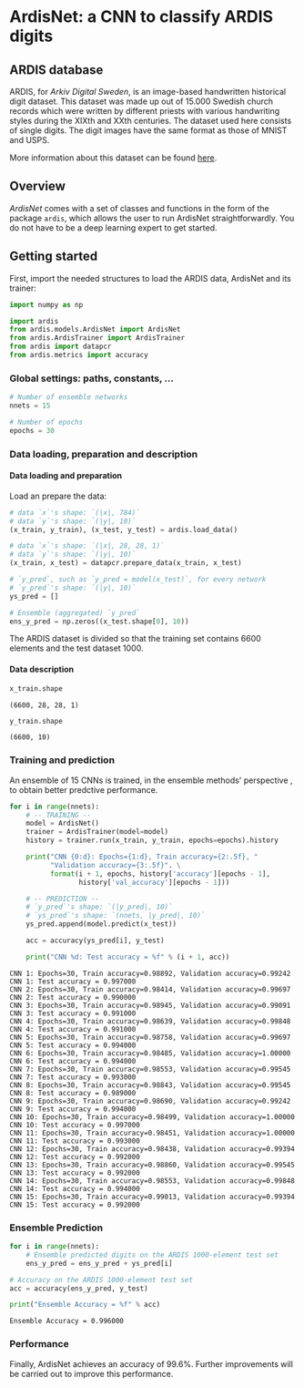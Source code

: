 # ArdisNet: a CNN to classify ARDIS digits

## ARDIS database

ARDIS, for *Arkiv Digital Sweden*, is an image-based handwritten historical digit dataset. This dataset was made up out of 15.000 Swedish church records which were written by different priests with various handwriting styles during the XIXth and XXth centuries. The dataset used here consists of single digits. The digit images have the same format as those of MNIST and USPS.

More information about this dataset can be found [here](https://ardisdataset.github.io/ARDIS/).

## Overview

*ArdisNet* comes with a set of classes and functions in the form of the package `ardis`, which allows the user to run ArdisNet straightforwardly. You do not have to be a deep learning expert to get started.


## Getting started

First, import the needed structures to load the ARDIS data, ArdisNet and its trainer:


```python
import numpy as np

import ardis
from ardis.models.ArdisNet import ArdisNet
from ardis.ArdisTrainer import ArdisTrainer
from ardis import datapcr
from ardis.metrics import accuracy
```

### Global settings: paths, constants, ...


```python
# Number of ensemble networks
nnets = 15

# Number of epochs
epochs = 30
```

### Data loading, preparation and description

#### Data loading and preparation

Load an prepare the data:


```python
# data `x`'s shape: `(|x|, 784)`
# data `y`'s shape: `(|y|, 10)`
(x_train, y_train), (x_test, y_test) = ardis.load_data()

# data `x`'s shape: `(|x|, 28, 28, 1)`
# data `y`'s shape: `(|y|, 10)`
(x_train, x_test) = datapcr.prepare_data(x_train, x_test)

# `y_pred`, such as `y_pred = model(x_test)`, for every network
# `y_pred`'s shape: `(|y|, 10)`
ys_pred = []

# Ensemble (aggregated) `y_pred`
ens_y_pred = np.zeros((x_test.shape[0], 10))
```

The ARDIS dataset is divided so that the training set contains 6600 elements and the test dataset 1000.

#### Data description


```python
x_train.shape
```




    (6600, 28, 28, 1)




```python
y_train.shape
```




    (6600, 10)



### Training and prediction


An ensemble of 15 CNNs is trained, in the ensemble methods' perspective , to obtain better predctive performance.


```python
for i in range(nnets):
    # -- TRAINING --
    model = ArdisNet()
    trainer = ArdisTrainer(model=model)
    history = trainer.run(x_train, y_train, epochs=epochs).history

    print("CNN {0:d}: Epochs={1:d}, Train accuracy={2:.5f}, "
          "Validation accuracy={3:.5f}". \
          format(i + 1, epochs, history['accuracy'][epochs - 1],
                 history['val_accuracy'][epochs - 1]))

    # -- PREDICTION --
    # `y_pred`'s shape: `(|y_pred|, 10)`
    # `ys_pred`'s shape: `(nnets, |y_pred|, 10)`
    ys_pred.append(model.predict(x_test))

    acc = accuracy(ys_pred[i], y_test)

    print("CNN %d: Test accuracy = %f" % (i + 1, acc))
```

    CNN 1: Epochs=30, Train accuracy=0.98892, Validation accuracy=0.99242
    CNN 1: Test accuracy = 0.997000
    CNN 2: Epochs=30, Train accuracy=0.98414, Validation accuracy=0.99697
    CNN 2: Test accuracy = 0.990000
    CNN 3: Epochs=30, Train accuracy=0.98945, Validation accuracy=0.99091
    CNN 3: Test accuracy = 0.991000
    CNN 4: Epochs=30, Train accuracy=0.98639, Validation accuracy=0.99848
    CNN 4: Test accuracy = 0.991000
    CNN 5: Epochs=30, Train accuracy=0.98758, Validation accuracy=0.99697
    CNN 5: Test accuracy = 0.994000
    CNN 6: Epochs=30, Train accuracy=0.98485, Validation accuracy=1.00000
    CNN 6: Test accuracy = 0.994000
    CNN 7: Epochs=30, Train accuracy=0.98553, Validation accuracy=0.99545
    CNN 7: Test accuracy = 0.993000
    CNN 8: Epochs=30, Train accuracy=0.98843, Validation accuracy=0.99545
    CNN 8: Test accuracy = 0.989000
    CNN 9: Epochs=30, Train accuracy=0.98690, Validation accuracy=0.99242
    CNN 9: Test accuracy = 0.994000
    CNN 10: Epochs=30, Train accuracy=0.98499, Validation accuracy=1.00000
    CNN 10: Test accuracy = 0.997000
    CNN 11: Epochs=30, Train accuracy=0.98451, Validation accuracy=1.00000
    CNN 11: Test accuracy = 0.993000
    CNN 12: Epochs=30, Train accuracy=0.98438, Validation accuracy=0.99394
    CNN 12: Test accuracy = 0.992000
    CNN 13: Epochs=30, Train accuracy=0.98860, Validation accuracy=0.99545
    CNN 13: Test accuracy = 0.992000
    CNN 14: Epochs=30, Train accuracy=0.98553, Validation accuracy=0.99848
    CNN 14: Test accuracy = 0.994000
    CNN 15: Epochs=30, Train accuracy=0.99013, Validation accuracy=0.99394
    CNN 15: Test accuracy = 0.992000


### Ensemble Prediction


```python
for i in range(nnets):
    # Ensemble predicted digits on the ARDIS 1000-element test set
    ens_y_pred = ens_y_pred + ys_pred[i]

# Accuracy on the ARDIS 1000-element test set
acc = accuracy(ens_y_pred, y_test)

print("Ensemble Accuracy = %f" % acc)
```

    Ensemble Accuracy = 0.996000


### Performance

Finally, ArdisNet achieves an accuracy of 99.6%. Further improvements will be carried out to improve this performance.
